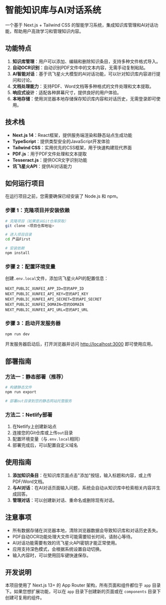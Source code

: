 # 智能知识库与AI对话系统

一个基于 Next.js + Tailwind CSS 的智能学习系统，集成知识库管理和AI对话功能，帮助用户高效学习和管理知识内容。

## 功能特点

1. **知识库管理**：用户可以添加、编辑和删除知识条目，支持多种文件格式导入。
2. **自动OCR识别**：自动识别PDF文件中的文本内容，无需手动复制粘贴。
3. **AI智能对话**：基于讯飞星火大模型的AI对话功能，可以针对知识库内容进行提问和讨论。
4. **文档处理能力**：支持PDF、Word文档等多种格式的文件处理和文本提取。
5. **响应式设计**：适配各种屏幕尺寸，提供良好的用户体验。
6. **本地存储**：使用浏览器本地存储保存知识库内容和对话历史，无需登录即可使用。

## 技术栈

- **Next.js 14**：React框架，提供服务端渲染和静态站点生成功能
- **TypeScript**：提供类型安全的JavaScript开发体验
- **Tailwind CSS**：实用优先的CSS框架，用于快速构建现代界面
- **PDF.js**：用于PDF文件处理和文本提取
- **Tesseract.js**：提供OCR文字识别功能
- **讯飞星火API**：提供AI对话能力

## 如何运行项目

在运行项目之前，您需要确保已经安装了 Node.js 和 npm。

### 步骤 1：克隆项目并安装依赖

```bash
# 克隆项目（如果是从Git仓库获取）
git clone <项目仓库地址>

# 进入项目目录
cd 产品First

# 安装依赖
npm install
```

### 步骤 2：配置环境变量

创建`.env.local`文件，添加讯飞星火API的配置信息：

```
NEXT_PUBLIC_XUNFEI_APP_ID=您的APP_ID
NEXT_PUBLIC_XUNFEI_API_KEY=您的API_KEY
NEXT_PUBLIC_XUNFEI_API_SECRET=您的API_SECRET
NEXT_PUBLIC_XUNFEI_DOMAIN=您的DOMAIN
NEXT_PUBLIC_XUNFEI_API_URL=您的API_URL
```

### 步骤 3：启动开发服务器

```bash
npm run dev
```

开发服务器启动后，打开浏览器并访问 [http://localhost:3000](http://localhost:3000) 即可使用应用。

## 部署指南

### 方法一：静态部署（推荐）

```bash
# 构建静态文件
npm run export

# 部署out目录到您的静态网站托管服务
```

### 方法二：Netlify部署

1. 在Netlify上创建新站点
2. 连接您的Git仓库或上传`out`目录
3. 配置环境变量（与`.env.local`相同）
4. 部署完成后，可以配置自定义域名

## 使用指南

1. **添加知识条目**：在知识库页面点击"添加"按钮，输入标题和内容，或上传PDF/Word文档。
2. **与AI对话**：在AI对话页面输入问题，系统会自动从知识库中检索相关内容并生成回答。
3. **管理对话**：可以创建新对话、重命名或删除现有对话。

## 注意事项

- 所有数据存储在浏览器本地，清除浏览器数据会导致知识库和对话历史丢失。
- PDF自动OCR功能处理大文件可能需要较长时间，请耐心等待。
- AI对话功能需要有效的讯飞星火API密钥才能正常使用。
- 应用支持深色模式，会根据系统设置自动切换。
- 输入内容时，可以使用回车键快速保存。

## 开发说明

本项目使用了 Next.js 13+ 的 App Router 架构，所有页面和组件都位于 `app` 目录下。如果您想扩展功能，可以在 `app` 目录下创建新的页面或在 `components` 目录下创建可复用的组件。